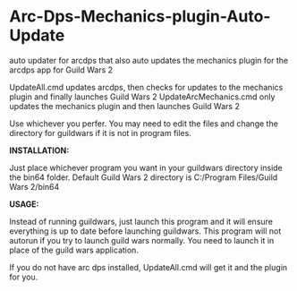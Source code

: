 # Arc-Dps-Mechanics-plugin-Auto-Update
auto updater for arcdps that also auto updates the mechanics plugin for the arcdps app for Guild Wars 2

UpdateAll.cmd updates arcdps, then checks for updates to the mechanics plugin and finally launches Guild Wars 2
UpdateArcMechanics.cmd only updates the mechanics plugin and then launches Guild Wars 2

Use whichever you perfer. You may need to edit the files and change the directory for guildwars if it is not in program files.

<b>INSTALLATION:</b>

Just place whichever program you want in your guildwars directory inside the bin64 folder.
Default Guild Wars 2 directory is C:/Program Files/Guild Wars 2/bin64

<b>USAGE:</b>

Instead of running guildwars, just launch this program and it will ensure everything is up to date before launching guildwars.
This program will not autorun if you try to launch guild wars normally. You need to launch it in place of the guild wars application.

If you do not have arc dps installed, UpdateAll.cmd will get it and the plugin for you.



